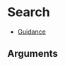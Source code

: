 # Search

- [Guidance](https://design-patterns.service.justice.gov.uk/components/search)

## Arguments

